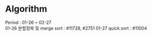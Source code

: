 # Algorithm
Period : 01-26 ~ 02-27 <br />
01-26 분할정복 및 merge sort : #11728, #2751
01-27 quick sort : #11004
